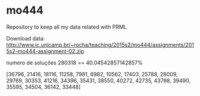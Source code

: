 # mo444
Repository to keep all my data related with PRML

Download data: http://www.ic.unicamp.br/~rocha/teaching/2015s2/mo444/assignments/2015s2-mo444-assignment-02.zip

numero de soluções 280318 == 40.04542857142857%

[36796, 21416, 18116, 11258, 7981, 6982, 10562, 17403, 25788, 28009, 29769, 30353, 41216, 34396, 35431, 38550, 40272, 42735, 43788, 39490, 35595, 34504, 36142, 33448]